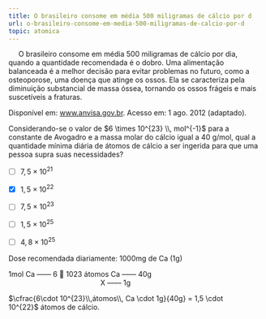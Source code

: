 ```yaml
---
title: O brasileiro consome em média 500 miligramas de cálcio por d
url: o-brasileiro-consome-em-media-500-miligramas-de-calcio-por-d
topic: atomica
---
```



     O brasileiro consome em média 500 miligramas de cálcio por dia, quando a quantidade recomendada é o dobro. Uma alimentação balanceada é a melhor decisão para evitar problemas no futuro, como a osteoporose, uma doença que atinge os ossos. Ela se caracteriza pela diminuição substancial de massa óssea, tornando os ossos frágeis e mais suscetíveis a fraturas.

Disponível em: www.anvisa.gov.br. Acesso em: 1 ago. 2012 (adaptado).

Considerando-se o valor de $6 \times 10^{23} \\, mol^{-1}$ para a constante de Avogadro e a massa molar do cálcio igual a 40 g/mol, qual a quantidade mínima diária de átomos de cálcio a ser ingerida para que uma pessoa supra suas necessidades?



- [ ] $7,5 \times 10^{21}$
- [x] $1,5 \times 10^{22}$
- [ ] $7,5 \times 10^{23}$
- [ ] $1,5 \times 10^{25}$
- [ ] $4,8 \times 10^{25}$


Dose recomendada diariamente: 1000mg de Ca (1g)

1mol Ca –––– 6  1023 átomos Ca –––– 40g\
                                              X –––– 1g

$\cfrac{6\cdot 10^{23}\\,átomos\\, Ca \cdot 1g}{40g} = 1,5 \cdot 10^{22}$ átomos de cálcio.
